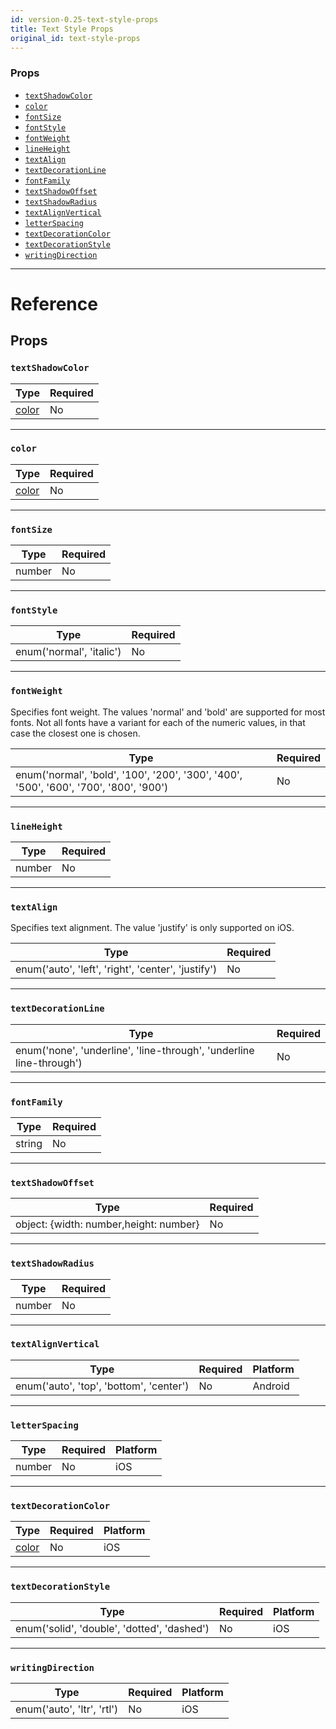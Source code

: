 ```yaml
---
id: version-0.25-text-style-props
title: Text Style Props
original_id: text-style-props
---
```

### Props

- [`textShadowColor`](text-style-props.md#textshadowcolor)
- [`color`](text-style-props.md#color)
- [`fontSize`](text-style-props.md#fontsize)
- [`fontStyle`](text-style-props.md#fontstyle)
- [`fontWeight`](text-style-props.md#fontweight)
- [`lineHeight`](text-style-props.md#lineheight)
- [`textAlign`](text-style-props.md#textalign)
- [`textDecorationLine`](text-style-props.md#textdecorationline)
- [`fontFamily`](text-style-props.md#fontfamily)
- [`textShadowOffset`](text-style-props.md#textshadowoffset)
- [`textShadowRadius`](text-style-props.md#textshadowradius)
- [`textAlignVertical`](text-style-props.md#textalignvertical)
- [`letterSpacing`](text-style-props.md#letterspacing)
- [`textDecorationColor`](text-style-props.md#textdecorationcolor)
- [`textDecorationStyle`](text-style-props.md#textdecorationstyle)
- [`writingDirection`](text-style-props.md#writingdirection)






---

# Reference

## Props

### `textShadowColor`



| Type | Required |
| - | - |
| [color](colors.md) | No |




---

### `color`



| Type | Required |
| - | - |
| [color](colors.md) | No |




---

### `fontSize`



| Type | Required |
| - | - |
| number | No |




---

### `fontStyle`



| Type | Required |
| - | - |
| enum('normal', 'italic') | No |




---

### `fontWeight`

Specifies font weight. The values 'normal' and 'bold' are supported for
most fonts. Not all fonts have a variant for each of the numeric values,
in that case the closest one is chosen.

| Type | Required |
| - | - |
| enum('normal', 'bold', '100', '200', '300', '400', '500', '600', '700', '800', '900') | No |




---

### `lineHeight`



| Type | Required |
| - | - |
| number | No |




---

### `textAlign`

Specifies text alignment. The value 'justify' is only supported on iOS.

| Type | Required |
| - | - |
| enum('auto', 'left', 'right', 'center', 'justify') | No |




---

### `textDecorationLine`



| Type | Required |
| - | - |
| enum('none', 'underline', 'line-through', 'underline line-through') | No |




---

### `fontFamily`



| Type | Required |
| - | - |
| string | No |




---

### `textShadowOffset`



| Type | Required |
| - | - |
| object: {width: number,height: number} | No |




---

### `textShadowRadius`



| Type | Required |
| - | - |
| number | No |




---

### `textAlignVertical`



| Type | Required | Platform |
| - | - | - |
| enum('auto', 'top', 'bottom', 'center') | No | Android  |




---

### `letterSpacing`



| Type | Required | Platform |
| - | - | - |
| number | No | iOS  |




---

### `textDecorationColor`



| Type | Required | Platform |
| - | - | - |
| [color](colors.md) | No | iOS  |




---

### `textDecorationStyle`



| Type | Required | Platform |
| - | - | - |
| enum('solid', 'double', 'dotted', 'dashed') | No | iOS  |




---

### `writingDirection`



| Type | Required | Platform |
| - | - | - |
| enum('auto', 'ltr', 'rtl') | No | iOS  |






